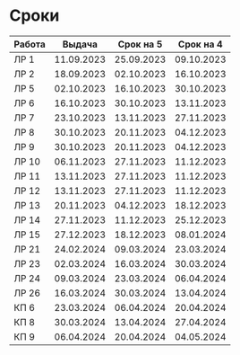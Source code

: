 # Сроки
| Работа | Выдача     | Срок на 5   | Срок на 4   |
|--------|------------|-------------|-------------|
| ЛР 1   | 11.09.2023 | 25.09.2023  | 09.10.2023  |
| ЛР 2   | 18.09.2023 | 02.10.2023  | 16.10.2023  |
| ЛР 5   | 02.10.2023 | 16.10.2023  | 30.10.2023  |
| ЛР 6   | 16.10.2023 | 30.10.2023  | 13.11.2023  |
| ЛР 7   | 23.10.2023 | 13.11.2023  | 27.11.2023  |
| ЛР 8   | 30.10.2023 | 20.11.2023  | 04.12.2023  |
| ЛР 9   | 30.10.2023 | 20.11.2023  | 04.12.2023  |
| ЛР 10  | 06.11.2023 | 27.11.2023  | 11.12.2023  |
| ЛР 11  | 13.11.2023 | 27.11.2023  | 11.12.2023  |
| ЛР 12  | 13.11.2023 | 27.11.2023  | 11.12.2023  |
| ЛР 13  | 20.11.2023 | 04.12.2023  | 18.12.2023  |
| ЛР 14  | 27.11.2023 | 11.12.2023  | 25.12.2023  |
| ЛР 15  | 27.12.2023 | 18.12.2023  | 08.01.2024  |
| ЛР 21  | 24.02.2024 | 09.03.2024  | 23.03.2024  |
| ЛР 23  | 02.03.2024 | 16.03.2024  | 30.03.2024  |
| ЛР 24  | 09.03.2024 | 23.03.2024  | 06.04.2024  |
| ЛР 26  | 16.03.2024 | 30.03.2024  | 13.04.2024  |
| КП 6   | 23.03.2024 | 06.04.2024  | 20.04.2024  |
| КП 8   | 30.03.2024 | 13.04.2024  | 27.04.2024  |
| КП 9   | 06.04.2024 | 20.04.2024  | 04.05.2024  |
